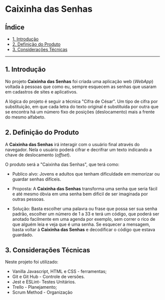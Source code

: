 # Caixinha das Senhas

## Índice
 
* [1. Introdução](#1-Introdução)
* [2. Definição do Produto](#2-definição-do-produto)
* [3. Considerações Técnicas](#3-considerações-técnicas)

***

## 1. Introdução

No projeto **Caixinha das Senhas** foi criada uma  aplicação web (_WebApp_) voltada à pessoas que como eu, sempre esquecem as senhas que usaram em cadastros de sites e aplicativos.

A lógica do projeto é seguir a técnica "Cifra de César".
Um tipo de cifra por substituição, em que cada letra do texto original é
substituida por outra que se encontra há um número fixo de posições
(deslocamento) mais a frente do mesmo alfabeto.


## 2. Definição do Produto
A **Caixinha das Senhas** irá
interagir com o usuário final através do navegador. Nela o usuário poderá cifrar e decrifrar um texto
indicando a chave de deslocamento (_offset_).

O produto será a "Caixinha das Senhas", que terá como:

* Publico alvo: Jovens e adultos que tenham dificuldade em memorizar ou guardar senhas difíceis.

* Proposta: A **Caixinha das Senhas** transforma uma senha que seria fácil e até mesmo óbvia em uma senha bem dificil de ser imaginada por outras pessoas.

* Solução: Basta escolher uma palavra ou frase que possa ser sua senha padrão, escolher um número de 1 a 33 e terá um código, que poderá ser anotado facilmente em uma agenda por exemplo, sem correr o rico de que alguém leia e veja que é uma senha. Se esquecer a mensagem, basta voltar à **Caixinha das Senhas** e decodificar o código que estava guardado.  



## 3. Considerações Técnicas

Neste projeto foi utilizado:

* Vanilla Javascript, HTML e CSS - ferramentas;
* Git e Git Hub - Controle de versões.
* Jest e ESLint- Testes Unitários.
* Trello - Planejamento;
* Scrum Method - Organização

